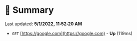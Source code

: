 # 📖 Summary
Last updated: **5/1/2022, 11:52:20 AM**

- `GET` [https://google.com](https://google.com) - **Up** (119ms)
